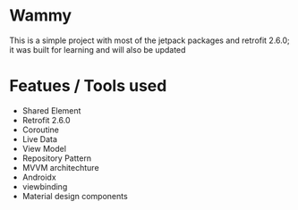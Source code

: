 # Wammy
This is a simple project with most of the jetpack packages and retrofit 2.6.0; it was built for learning and will also be updated
# Featues / Tools used
* Shared Element
* Retrofit 2.6.0
* Coroutine
* Live Data
* View Model
* Repository Pattern
* MVVM architechture
* Androidx
* viewbinding
* Material design components
